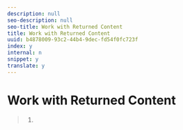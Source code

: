 ```yaml
---
description: null
seo-description: null
seo-title: Work with Returned Content
title: Work with Returned Content
uuid: b4878009-93c2-44b4-9dec-fd54f0fc723f
index: y
internal: n
snippet: y
translate: y
---
```


# Work with Returned Content


>1.
